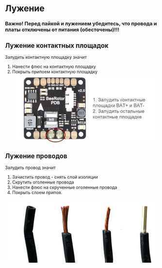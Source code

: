 Лужение
============================

### Важно! Перед пайкой и лужением убедитесь, что провода и платы отключены от питания (обесточены)!!!


## Лужение контактных площадок

Залудить контактную площадку значит

1. Нанести флюс на контактную площадку
2. Покрыть припоем контактную площадку
![Лужение площадок](assets/zapPDBtest.jpg)


## Лужение проводов

Залудить провод значит

1. Зачистить провод - снять слой изоляции
2. Скрутить оголенные провода
3. Нанести флюс на скрученные оголенные провода
4. Покрыть слоем припоя.

![Лужение проводов](assets/zap.jpg)
